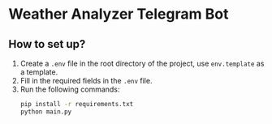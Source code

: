 # Weather Analyzer Telegram Bot

## How to set up?
1. Create a `.env` file in the root directory of the project, use `env.template` as a template.
2. Fill in the required fields in the `.env` file.
3. Run the following commands:
    ```bash
    pip install -r requirements.txt
    python main.py
    ```
